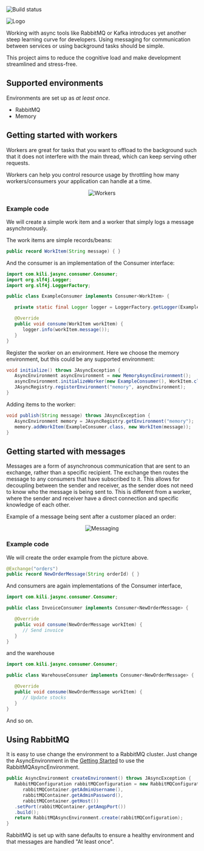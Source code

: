 ![Build status](https://github.com/kiliconsult/jasync/actions/workflows/gradle.yml/badge.svg)

![Logo](https://i.imgur.com/QyFxWBc.png)

Working with async tools like RabbitMQ or Kafka introduces yet another steep learning curve for developers. 
Using messaging for communication between services or using background tasks should be simple.

This project aims to reduce the cognitive load and make development streamlined and stress-free.

## Supported environments
Environments are set up as *at least once*.

- RabbitMQ
- Memory

## Getting started with workers

Workers are great for tasks that you want to offload to the background such that it does not interfere with the main thread, 
which can keep serving other requests.

Workers can help you control resource usage by throttling how many workers/consumers your application can handle 
at a time.

<p align="center">
    <img src="https://i.imgur.com/7YmWhFs.png" alt="Workers">
</p>

### Example code

We will create a simple work item and a worker that simply logs a message asynchronously.

The work items are simple records/beans:

```java
public record WorkItem(String message) { }
```

And the consumer is an implementation of the Consumer interface:
```java
import com.kili.jasync.consumer.Consumer;
import org.slf4j.Logger;
import org.slf4j.LoggerFactory;

public class ExampleConsumer implements Consumer<WorkItem> {

   private static final Logger logger = LoggerFactory.getLogger(ExampleConsumer.class);

   @Override
   public void consume(WorkItem workItem) {
      logger.info(workItem.message());
   }
}
```

Register the worker on an environment. Here we choose the memory environment, but this could be
any supported environment:
```java
void initialize() throws JAsyncException {
   AsyncEnvironment asyncEnvironment = new MemoryAsyncEnvironment();
   asyncEnvironment.initializeWorker(new ExampleConsumer(), WorkItem.class, new ConsumerConfiguration.Builder().build());
   JAsyncRegistry.registerEnvironment("memory", asyncEnvironment);
}
```

Adding items to the worker:
```java
void publish(String message) throws JAsyncException {
   AsyncEnvironment memory = JAsyncRegistry.getEnvironment("memory");
   memory.addWorkItem(ExampleConsumer.class, new WorkItem(message));
}
```

## Getting started with messages

Messages are a form of asynchronous communication that are sent to an exchange, rather than a specific 
recipient. The exchange then routes the message to any consumers that have subscribed to it. 
This allows for decoupling between the sender and receiver, as the sender does not need to know who 
the message is being sent to. This is different from a worker, where the sender and receiver have 
a direct connection and specific knowledge of each other.

Example of a message being sent after a customer placed an order:

<p align="center">
    <img src="https://i.imgur.com/05edytb.png" alt="Messaging">
</p>

### Example code

We will create the order example from the picture above.

```java
@Exchange("orders")
public record NewOrderMessage(String orderId) { }
```

And consumers are again implementations of the Consumer interface,

```java
import com.kili.jasync.consumer.Consumer;

public class InvoiceConsumer implements Consumer<NewOrderMessage> {

   @Override
   public void consume(NewOrderMessage workItem) {
      // Send invoice
   }
}
```

and the warehouse

```java
import com.kili.jasync.consumer.Consumer;

public class WarehouseConsumer implements Consumer<NewOrderMessage> {

   @Override
   public void consume(NewOrderMessage workItem) {
      // Update stocks 
   }
}
```

And so on.



## Using RabbitMQ

It is easy to use change the environment to a RabbitMQ cluster. Just change the AsyncEnvironment in the 
[Getting Started](#getting-started) to use the RabbitMQAsyncEnvironment.

```java
public AsyncEnvironment createEnvironment() throws JAsyncException {
   RabbitMQConfiguration rabbitMQConfiguration = new RabbitMQConfiguration.Builder(
      rabbitMQContainer.getAdminUsername(),
      rabbitMQContainer.getAdminPassword(),
      rabbitMQContainer.getHost())
   .setPort(rabbitMQContainer.getAmqpPort())
   .build();
   return RabbitMQAsyncEnvironment.create(rabbitMQConfiguration);
}
```

RabbitMQ is set up with sane defaults to ensure a healthy environment and that messages are handled "At least once".